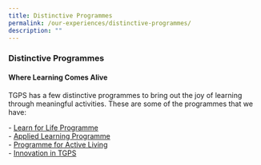 ```yaml
---
title: Distinctive Programmes
permalink: /our-experiences/distinctive-programmes/
description: ""
---
```

### **Distinctive Programmes**
#### **Where Learning Comes Alive**
TGPS has a few distinctive programmes to bring out the joy of learning through meaningful activities. These are some of the programmes that we have:

\-&nbsp;[Learn for Life Programme](https://staging.d3od0h9ii8slt3.amplifyapp.com/our-experiences/distinctive-programmes/learn-for-life-programme/)<br>
\-&nbsp;[Applied Learning Programme](https://staging.d3od0h9ii8slt3.amplifyapp.com/our-experiences/distinctive-programmes/applied-learning-programme/)<br>
\-&nbsp;[Programme for Active Living](https://staging.d3od0h9ii8slt3.amplifyapp.com/our-experiences/distinctive-programmes/programme-for-active-learning/)<br>
\-&nbsp;[Innovation in TGPS](https://staging.d3od0h9ii8slt3.amplifyapp.com/our-experiences/distinctive-programmes/innovation-in-tgps/)